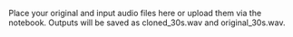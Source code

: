 Place your original and input audio files here or upload them via the notebook. Outputs will be saved as cloned_30s.wav and original_30s.wav.